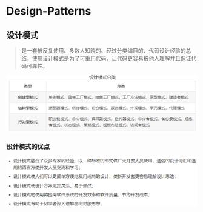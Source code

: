 # Design-Patterns
## 设计模式
>是一套被反复使用、多数人知晓的、经过分类编目的、代码设计经验的总结，使用设计模式是为了可重用代码、让代码更容易被他人理解并且保证代码可靠性。

![](https://github.com/lph6755065/Design-Patterns/blob/main/picture/1647505164(1).png)  
### 设计模式的优点
![](https://github.com/lph6755065/Design-Patterns/blob/main/picture/1647505423(1).jpg)


